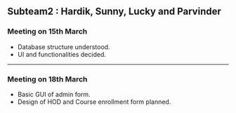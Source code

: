 ## Subteam2 : Hardik, Sunny, Lucky and Parvinder
### Meeting on 15th March
* Database structure understood.
* UI and functionalities decided.
---
### Meeting on 18th March
* Basic GUI of admin form.
* Design of HOD and Course enrollment form planned.
